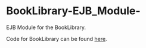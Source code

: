 # BookLibrary-EJB_Module-

EJB Module for the BookLibrary.

Code for BookLibrary can be found [here](https://github.com/bmburkhardt/BookLibrary).
